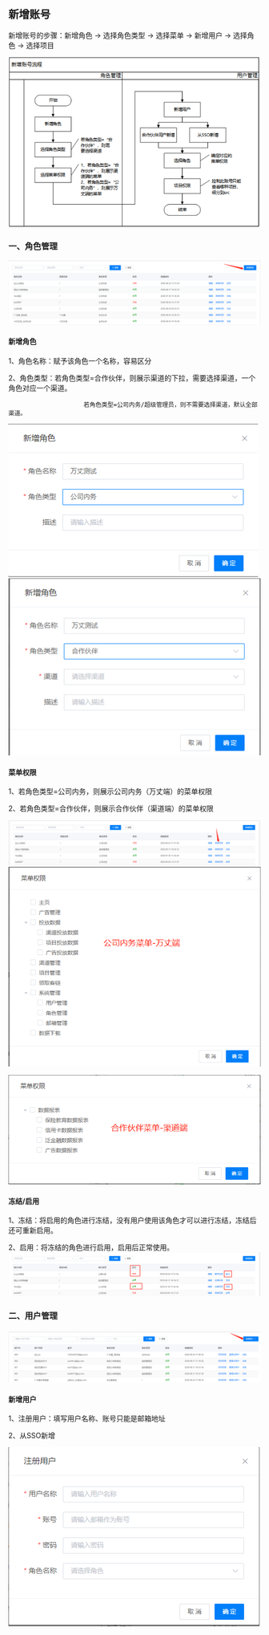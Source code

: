 ## 新增账号

新增账号的步骤：新增角色 → 选择角色类型 → 选择菜单 → 新增用户 → 选择角色 → 选择项目

![](/assets/user.png)

### 一、角色管理

![](/assets/juese1.png)

#### 新增角色

1、角色名称：赋予该角色一个名称，容易区分

2、角色类型：若角色类型=合作伙伴，则展示渠道的下拉，需要选择渠道，一个角色对应一个渠道。

                         若角色类型=公司内务/超级管理员，则不需要选择渠道，默认全部渠道。

![](/assets/1.png)![](/assets/juese2.png)

#### 菜单权限

1、若角色类型=公司内务，则展示公司内务（万丈端）的菜单权限

2、若角色类型=合作伙伴，则展示合作伙伴（渠道端）的菜单权限

![](/assets/quanxian.png)![](/assets/caidan1.png)

![](/assets/import2.png)

#### 冻结/启用

1、冻结：将启用的角色进行冻结，没有用户使用该角色才可以进行冻结，冻结后还可重新启用。

2、启用：将冻结的角色进行启用，启用后正常使用。![](/assets/dongjie.png)

### 二、用户管理

#### ![](/assets/ueser.png)

#### 新增用户

1、注册用户：填写用户名称、账号只能是邮箱地址

2、从SSO新增

![](/assets/user11.png)



